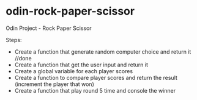 # odin-rock-paper-scissor

Odin Project - Rock Paper Scissor

Steps:

- Create a function that generate random computer choice and return it //done
- Create a function that get the user input and return it
- Create a global variable for each player scores
- Create a function to compare player scores and return the result (increment the player that won)
- Create a function that play round 5 time and console the winner
